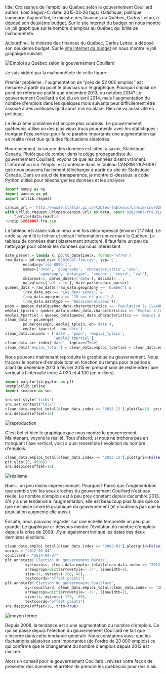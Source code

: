 title: Croissance de l'emploi au Québec selon le gouvernement Couillard
author: Loïc Séguin-C.
date: 2015-03-26
tags: statistique, politique
summary: Aujourd'hui, le ministre des finances du Québec, Carlos Leitao, a
    déposé son deuxième budget. Sur le [site internet du
    budget](http://www.budget.finances.gouv.qc.ca/budget/2015-2016/index.asp) on
    nous montre un joli graphique sur le nombre d'emplois au Québec qui brille
    de malhonnêteté.


Aujourd'hui, le ministre des finances du Québec, Carlos Leitao, a déposé son deuxième budget. Sur le [site internet du budget](http://www.budget.finances.gouv.qc.ca/budget/2015-2016/index.asp) on nous montre le joli graphique suivant.


![Emploi au Québec selon le gouvernement Couillard](|filename|/images/2015-03-26_emploi_au_quebec_files/2015-03-26_emploi_au_quebec_1_0.png)


Je suis sidéré par la malhonnêteté de cette figure.

Premier problème : l'augmentation de "près de 52 000 emplois" est mesurée à
partir du point le plus bas sur le graphique. Pourquoi choisir ce point de
référence plutôt que décembre 2013, ou octobre 2014? Le gouvernement Couillard
a été élu en avril 2014, mais l'augmentation du nombre d'emplois dans les
quelques mois suivants peut difficilement être associé à des politiques qu'il
aurait mis en place. Rien ne va aussi vite en politique.

Le deuxième problème est encore plus sournois. Le gouvernement québécois
utilise un des plus vieux trucs pour mentir avec les statistiques : tronquer
l'axe vertical pour faire paraître importante une augmentation qui en réalité
n'est due qu'à des fluctuations aléatoires.

Heureusement, la source des données est citée, à savoir, Statistique Canada.
Plutôt que de tomber dans le piège propagandiste du gouvernement Couillard,
voyons ce que les données disent vraiment. L'information sur l'emploi est
contenue dans le tableau CANSIM 282-0087 que nous pouvons facilement
télécharger à partir du site de Statistique Canada. Dans un souci de
transparence, je montre ci-dessous le code Python utilisé pour télécharger les
données et les analyser.

```python
import numpy as np
import pandas as pd
import urllib.request

cansim_url = 'http://www20.statcan.gc.ca/tables-tableaux/cansim/csv/02820087-fra.zip'
with urllib.request.urlopen(cansim_url) as data, open('02820087-fra.zip', 'wb') as f:
    f.write(data.read())
!unzip 02820087-fra.zip
```

Le tableau est assez volumineux une fois décompressé (environ 217 Mo). Le code
suivant lit le fichier et extrait l'information concernant le Québec. Le
tableau de données étant bizarrement structuré, il faut faire un peu de
nettoyage pour obtenir les données qui nous intéressent.


```python
date_parser = lambda x: pd.to_datetime(x, format='%Y/%m')
raw_data = pd.read_csv('02820087-fra.csv', sep=';',
        encoding='iso-8859-1',
        names=['date', 'geography', 'characteristics', 'sex',
               'agegroup', 'datatype', 'vector', 'coord', 'val'],
        skiprows=1, parse_dates=['date'], decimal=',',
        na_values={'val': 'x'}, date_parser=date_parser)
quebec_data = raw_data[(raw_data.geography == 'Québec') &
        (raw_data.sex == 'Les deux sexes') &
        (raw_data.agegroup == '15 ans et plus') &
        (raw_data.datatype == 'Désaisonnalisées')]
popn = quebec_data[quebec_data.characteristics == 'Population (x 1\xa0000)'].loc[:, ('date', 'val')]
emploi_tplein = quebec_data[quebec_data.characteristics == 'Emploi à temps plein (x 1\xa0000)'].loc[:, ('date', 'val')]
emploi_tpartiel = quebec_data[quebec_data.characteristics == 'Emploi à temps partiel (x 1\xa0000)'].loc[:, ('date', 'val')]
clean_data = pd.merge(
        pd.merge(popn, emploi_tplein, on='date'),
        emploi_tpartiel, on='date')
clean_data.columns = ['date', 'popn', 'emploi_tplein',
                      'emploi_tpartiel']
clean_data.set_index('date', inplace=True)
clean_data['emploi_total'] = clean_data.emploi_tpartiel + clean_data.emploi_tplein
```

Nous pouvons maintenant reproduire le graphique du gouvernement. Nous traçons
le nombre d'emplois total en fonction du temps pour la période allant de
décembre 2013 à février 2015 en prenant soin de restreindre l'axe vertical à
l'intervalle entre 4 030 et 4 100 (en milliers).

```python
import matplotlib.pyplot as plt
%matplotlib inline
import seaborn as sns

sns.set_style('ticks')
sns.set_context("talk")
clean_data.emploi_total[clean_data.index >= '2013-12'].plot(lw=10, grid=False)
sns.despine(offset=10)
```


![reproduction](|filename|/images/2015-03-26_emploi_au_quebec_files/2015-03-26_emploi_au_quebec_7_0.png)


C'est bel et bien le graphique que nous montre le gouvernement. Maintenant,
voyons la réalité. Tout d'abord, si nous ne trichons pas en tronquant l'axe
vertical, voici à quoi ressemble l'évolution du nombre d'emplois.


```python
clean_data.emploi_total[clean_data.index >= '2013-12'].plot(grid=False)
plt.ylim((0, 4500))
sns.despine(offset=10)
```


![réalisme](|filename|/images/2015-03-26_emploi_au_quebec_files/2015-03-26_emploi_au_quebec_9_0.png)


Hum... un peu moins impressionnant. Pourquoi? Parce que l'*augmentation* que
semble voir les yeux croches du gouvernement Couillard n'est pas réelle. Le
nombre d'emplois est à peu près constant depuis décembre 2013. S'il y a une
tendance à l'augmentation, elle est beaucoup plus faible que ce que ne laisse
croire le graphique du gouvernement (et n'oublions pas que la population
augmente elle aussi).

Ensuite, nous pouvons regarder sur une échelle temporelle un peu plus grande.
Le graphique ci-dessous montre l'évolution du nombre d'emplois depuis la crise
de 2008. J'y ai également indiqué les dates des deux dernières élections.

```python
clean_data.emploi_total[clean_data.index >= '2008-01'].plot(grid=False)
marois = "2012-09-04"
couillard = "2014-04-07"
plt.annotate('Élection du gouvernement Marois',
         xy=(marois, clean_data.emploi_total[clean_data.index == "2012-09-01"].ix[0]),
         arrowprops=dict(arrowstyle='-|>', linewidth=1),
         size=14, xytext=(-250, 40),
         textcoords="offset points")
plt.annotate('Élection du gouvernement Couillard',
         xy=(couillard, clean_data.emploi_total[clean_data.index == "2014-04-01"].ix[0]),
         arrowprops=dict(arrowstyle='-|>', linewidth=1),
         size=14, xytext=(-120, -80),
         textcoords="offset points")
sns.despine(offset=10, trim=True)
```


![moyen terme](|filename|/images/2015-03-26_emploi_au_quebec_files/2015-03-26_emploi_au_quebec_11_0.png)


Depuis 2008, la tendance est à une augmentation du nombre d'emplois. Ce qui se
passe depuis l'élection du gouvernement Couillard ne fait que s'inscrire dans
cette tendance générale. Nous constatons aussi que les fluctuations aléatoires
sont importantes (de l'ordre de 20 000 emplois) ce qui confirme que le
changement du nombre d'emplois depuis 2013 est minime.

Alors un conseil pour le gouvernement Couillard : révisez votre façon de
présenter des données et arrêtez de prendre les québécois pour des niais.
